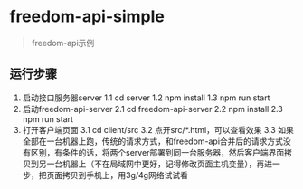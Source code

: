 # freedom-api-simple
>freedom-api示例
## 运行步骤
1. 启动接口服务器server
  1.1 cd server
  1.2 npm install
  1.3 npm run start
2. 启动freedom-api-server
  2.1 cd freedom-api-server
  2.2 npm install 
  2.3 npm run start
3. 打开客户端页面
  3.1 cd client/src
  3.2 点开src/*.html，可以查看效果
  3.3 如果全部在一台机器上跑，传统的请求方式，和freedom-api合并后的请求方式没有区别，有条件的话，将两个server部署到同一台服务器，然后客户端界面拷贝到另一台机器上（不在局域网中更好，记得修改页面主机变量），再进一步，把页面拷贝到手机上，用3g/4g网络试试看